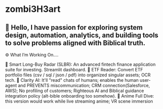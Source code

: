 # zombi3H3art
👋 Hello,
I have passion for exploring system design, automation, analytics, and building tools to solve problems aligned with Biblical truth.
---
⚙️ What I’m Working On....

🤖 Smart Long-Buy Radar (SLBR): An advanced fintech finance application suite for investing. Streamlit dashboard.
🧮 ETF Reader: Convert ETF portfolio files (csv / sql / json / pdf) into organized singular assets; OCR tech. 
:see_no_evil: Clarity AI: It'll "read" chats of humans; enables the human user-agent and PREVENTS miscommunication; CRM connection(Salesforce, AWS); No profiling of customers; Righteous AI and Biblical guidance integration policy (alt-bible onboarding too somehow).
:japanese_ogre: Anime Full Dive: this version would work while live streaming anime; VR scene immersion
 
